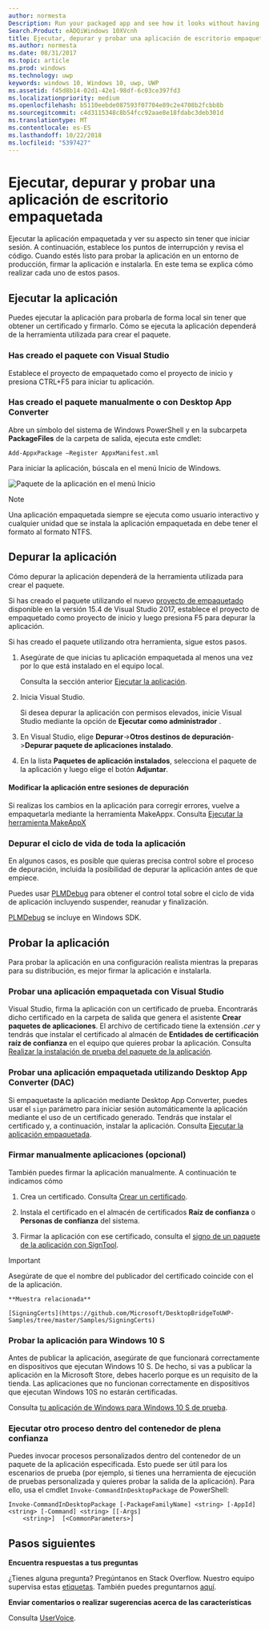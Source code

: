 ```yaml
---
author: normesta
Description: Run your packaged app and see how it looks without having to sign it. Then, set breakpoints and step through code. When you're ready to test your app in a production environment, sign your app and then install it.
Search.Product: eADQiWindows 10XVcnh
title: Ejecutar, depurar y probar una aplicación de escritorio empaquetada (Puente de dispositivo de escritorio)
ms.author: normesta
ms.date: 08/31/2017
ms.topic: article
ms.prod: windows
ms.technology: uwp
keywords: windows 10, Windows 10, uwp, UWP
ms.assetid: f45d8b14-02d1-42e1-98df-6c03ce397fd3
ms.localizationpriority: medium
ms.openlocfilehash: b5110eebde087593f07704e89c2e4708b2fcbb8b
ms.sourcegitcommit: c4d3115348c8b54fcc92aae8e18fdabc3deb301d
ms.translationtype: MT
ms.contentlocale: es-ES
ms.lasthandoff: 10/22/2018
ms.locfileid: "5397427"
---
```

# <a name="run-debug-and-test-a-packaged-desktop-application"></a>Ejecutar, depurar y probar una aplicación de escritorio empaquetada

Ejecutar la aplicación empaquetada y ver su aspecto sin tener que iniciar sesión. A continuación, establece los puntos de interrupción y revisa el código. Cuando estés listo para probar la aplicación en un entorno de producción, firmar la aplicación e instalarla. En este tema se explica cómo realizar cada uno de estos pasos.

<a id="run-app" />

## <a name="run-your-application"></a>Ejecutar la aplicación

Puedes ejecutar la aplicación para probarla de forma local sin tener que obtener un certificado y firmarlo. Cómo se ejecuta la aplicación dependerá de la herramienta utilizada para crear el paquete.

### <a name="you-created-the-package-by-using-visual-studio"></a>Has creado el paquete con Visual Studio

Establece el proyecto de empaquetado como el proyecto de inicio y presiona CTRL+F5 para iniciar tu aplicación.

### <a name="you-created-the-package-manually-or-by-using-the-desktop-app-converter"></a>Has creado el paquete manualmente o con Desktop App Converter

Abre un símbolo del sistema de Windows PowerShell y en la subcarpeta **PackageFiles** de la carpeta de salida, ejecuta este cmdlet:

```
Add-AppxPackage –Register AppxManifest.xml
```
Para iniciar la aplicación, búscala en el menú Inicio de Windows.

![Paquete de la aplicación en el menú Inicio](images/desktop-to-uwp/converted-app-installed.png)

> [!NOTE]
> Una aplicación empaquetada siempre se ejecuta como usuario interactivo y cualquier unidad que se instala la aplicación empaquetada en debe tener el formato al formato NTFS.

## <a name="debug-your-app"></a>Depurar la aplicación

Cómo depurar la aplicación dependerá de la herramienta utilizada para crear el paquete.

Si has creado el paquete utilizando el nuevo [proyecto de empaquetado](desktop-to-uwp-packaging-dot-net.md#new-packaging-project) disponible en la versión 15.4 de Visual Studio 2017, establece el proyecto de empaquetado como proyecto de inicio y luego presiona F5 para depurar la aplicación.

Si has creado el paquete utilizando otra herramienta, sigue estos pasos.

1. Asegúrate de que inicias tu aplicación empaquetada al menos una vez por lo que está instalado en el equipo local.

   Consulta la sección anterior [Ejecutar la aplicación](#run-app).

2. Inicia Visual Studio.

   Si desea depurar la aplicación con permisos elevados, inicie Visual Studio mediante la opción de **Ejecutar como administrador** .

3. En Visual Studio, elige **Depurar**->**Otros destinos de depuración**->**Depurar paquete de aplicaciones instalado**.

4. En la lista **Paquetes de aplicación instalados**, selecciona el paquete de la aplicación y luego elige el botón **Adjuntar**.

#### <a name="modify-your-application-in-between-debug-sessions"></a>Modificar la aplicación entre sesiones de depuración

Si realizas los cambios en la aplicación para corregir errores, vuelve a empaquetarla mediante la herramienta MakeAppx. Consulta [Ejecutar la herramienta MakeAppX](desktop-to-uwp-manual-conversion.md#make-appx)

### <a name="debug-the-entire-application-lifecycle"></a>Depurar el ciclo de vida de toda la aplicación

En algunos casos, es posible que quieras precisa control sobre el proceso de depuración, incluida la posibilidad de depurar la aplicación antes de que empiece.

Puedes usar [PLMDebug](https://msdn.microsoft.com/library/windows/hardware/jj680085(v=vs.85).aspx) para obtener el control total sobre el ciclo de vida de aplicación incluyendo suspender, reanudar y finalización.

[PLMDebug](https://msdn.microsoft.com/library/windows/hardware/jj680085(v=vs.85).aspx) se incluye en Windows SDK.

## <a name="test-your-app"></a>Probar la aplicación

Para probar la aplicación en una configuración realista mientras la preparas para su distribución, es mejor firmar la aplicación e instalarla.

### <a name="test-an-application-that-you-packaged-by-using-visual-studio"></a>Probar una aplicación empaquetada con Visual Studio

Visual Studio, firma la aplicación con un certificado de prueba. Encontrarás dicho certificado en la carpeta de salida que genera el asistente **Crear paquetes de aplicaciones**. El archivo de certificado tiene la extensión *.cer* y tendrás que instalar el certificado al almacén de **Entidades de certificación raíz de confianza** en el equipo que quieres probar la aplicación. Consulta [Realizar la instalación de prueba del paquete de la aplicación](../packaging/packaging-uwp-apps.md#sideload-your-app-package).

### <a name="test-an-application-that-you-packaged-by-using-the-desktop-app-converter-dac"></a>Probar una aplicación empaquetada utilizando Desktop App Converter (DAC)

Si empaquetaste la aplicación mediante Desktop App Converter, puedes usar el ``sign`` parámetro para iniciar sesión automáticamente la aplicación mediante el uso de un certificado generado. Tendrás que instalar el certificado y, a continuación, instalar la aplicación. Consulta [Ejecutar la aplicación empaquetada](desktop-to-uwp-run-desktop-app-converter.md#run-app).   


### <a name="manually-sign-apps-optional"></a>Firmar manualmente aplicaciones (opcional)

También puedes firmar la aplicación manualmente. A continuación te indicamos cómo

1. Crea un certificado. Consulta [Crear un certificado](../packaging/create-certificate-package-signing.md).

2. Instala el certificado en el almacén de certificados **Raíz de confianza** o **Personas de confianza** del sistema.

3. Firmar la aplicación con ese certificado, consulta el [signo de un paquete de la aplicación con SignTool](../packaging/sign-app-package-using-signtool.md).

  > [!IMPORTANT]
  > Asegúrate de que el nombre del publicador del certificado coincide con el de la aplicación.

    **Muestra relacionada**

    [SigningCerts](https://github.com/Microsoft/DesktopBridgeToUWP-Samples/tree/master/Samples/SigningCerts)


### <a name="test-your-application-for-windows-10-s"></a>Probar la aplicación para Windows 10 S

Antes de publicar la aplicación, asegúrate de que funcionará correctamente en dispositivos que ejecutan Windows 10 S. De hecho, si vas a publicar la aplicación en la Microsoft Store, debes hacerlo porque es un requisito de la tienda. Las aplicaciones que no funcionan correctamente en dispositivos que ejecutan Windows 10S no estarán certificadas.

Consulta [tu aplicación de Windows para Windows 10 S de prueba](https://docs.microsoft.com/windows/uwp/porting/desktop-to-uwp-test-windows-s).

### <a name="run-another-process-inside-the-full-trust-container"></a>Ejecutar otro proceso dentro del contenedor de plena confianza

Puedes invocar procesos personalizados dentro del contenedor de un paquete de la aplicación especificada. Esto puede ser útil para los escenarios de prueba (por ejemplo, si tienes una herramienta de ejecución de pruebas personalizada y quieres probar la salida de la aplicación). Para ello, usa el cmdlet ```Invoke-CommandInDesktopPackage``` de PowerShell:

```CMD
Invoke-CommandInDesktopPackage [-PackageFamilyName] <string> [-AppId] <string> [-Command] <string> [[-Args]
    <string>]  [<CommonParameters>]
```

## <a name="next-steps"></a>Pasos siguientes

**Encuentra respuestas a tus preguntas**

¿Tienes alguna pregunta? Pregúntanos en Stack Overflow. Nuestro equipo supervisa estas [etiquetas](http://stackoverflow.com/questions/tagged/project-centennial+or+desktop-bridge). También puedes preguntarnos [aquí](https://social.msdn.microsoft.com/Forums/en-US/home?filter=alltypes&sort=relevancedesc&searchTerm=%5BDesktop%20Converter%5D).

**Enviar comentarios o realizar sugerencias acerca de las características**

Consulta [UserVoice](https://wpdev.uservoice.com/forums/110705-universal-windows-platform/category/161895-desktop-bridge-centennial).
